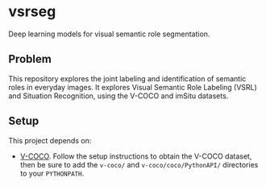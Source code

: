 # vsrseg
Deep learning models for visual semantic role segmentation.

## Problem
This repository explores the joint labeling and identification of semantic roles in everyday images. It explores Visual Semantic Role Labeling (VSRL) and Situation Recognition, using the V-COCO and imSitu datasets.

## Setup
This project depends on:
- [V-COCO](https://github.com/s-gupta/v-coco). Follow the setup instructions to obtain the V-COCO dataset, then be sure to add the `v-coco/` and `v-coco/coco/PythonAPI/` directories to your `PYTHONPATH`.
